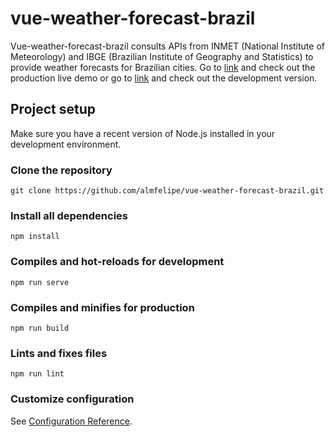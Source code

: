 # vue-weather-forecast-brazil
Vue-weather-forecast-brazil consults APIs from INMET (National Institute of Meteorology) and IBGE (Brazilian Institute of Geography and Statistics) to provide weather forecasts for Brazilian cities. Go to [link](https://vue-weather-forecast-brazil-almfelipe.vercel.app/) and check out the production live demo or go to [link](https://vue-weather-forecast-brazil-git-main-almfelipe.vercel.app/) and check out the development version.

## Project setup

Make sure you have a recent version of Node.js installed in your development environment.

### Clone the repository
```
git clone https://github.com/almfelipe/vue-weather-forecast-brazil.git
```

### Install all dependencies
```
npm install
```

### Compiles and hot-reloads for development
```
npm run serve
```

### Compiles and minifies for production
```
npm run build
```

### Lints and fixes files
```
npm run lint
```

### Customize configuration
See [Configuration Reference](https://cli.vuejs.org/config/).